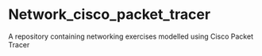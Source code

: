 # Network_cisco_packet_tracer
A repository containing networking exercises modelled using Cisco Packet Tracer
